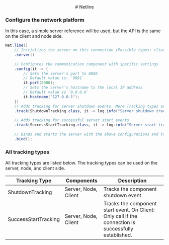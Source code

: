 
<div align="center">
    # Netline
</div>

### Configure the network platform
In this case, a simple server reference will be used, but the API is the same on the client and node side.
```java
Net.line()
    // Initializes the server on this connection (Possible types: client, node)
    .server()
    
    // Configures the communication component with specific settings
    .config(it -> {
        // Sets the server's port to 8080
        // Default value is: `9091`
        it.port(8080);
        // Sets the server's hostname to the local IP address
        // Default value is `0.0.0.0`
        it.hostname("127.0.0.1");
    })
    // Adds tracking for server shutdown events. More Tracking types are be listed below
    .track(ShutdownTracking.class, it -> log.info("Server shutdown tracking: {}", it))
        
    // Adds tracking for successful server start events
    .track(SuccessStartTracking.class, it -> log.info("Server start tracking: {}", it))
        
    // Binds and starts the server with the above configurations and tracking settings
    .bind();

```
### All tracking types
All tracking types are listed below. The tracking types can be used on the server, node, and client side.

| Tracking Type        | Components           | Description                                                                                           |
|----------------------|----------------------|-------------------------------------------------------------------------------------------------------|
| ShutdownTracking     | Server, Node, Client | Tracks the component shutdown event                                                                   |
| SuccessStartTracking | Server, Node, Client | Tracks the component start event. On Client: Only call if the connection is successfully established. |